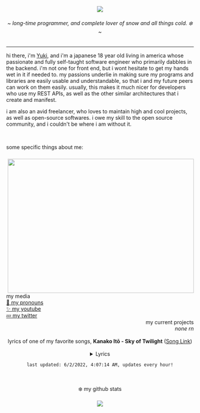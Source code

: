 <div align="center">
	<img src="https://github.com/yukisnow0/yukisnow0/blob/main/wan.png?raw=true" />
	<h6>~ <i>long-time programmer, and complete lover of snow and all things cold. ❄️</i> ~</h6>
	<!-- badges
	<img src="https://visitor-badge.glitch.me/badge?page_id=yukisnow0.yukisnow0" /> -->
</div>

<hr />

hi there, i'm [Yuki](https://github.com/yukisnow0), and i'm a japanese 18 year old living in america whose passionate and fully self-taught software engineer who primarily dabbles in the backend. i'm not one for front end, but i wont hesitate to get my hands wet in it if needed to. my passions underlie in making sure my programs and libraries are easily usable and understandable, so that i and my future peers can work on them easily. usually, this makes it much nicer for developers who use my REST APIs, as well as the other similar architectures that i create and manifest.

i am also an avid freelancer, who loves to maintain high and cool projects, as well as open-source softwares. i owe my skill to the open source community, and i couldn't be where i am without it.

<br />

some specific things about me:
### <img align="right" src="https://i.ytimg.com/vi/_h038UvLsFg/maxresdefault.jpg" width="500" height="360" />
```js
class Yuki extends Programmer {
	age = 18;
	pronouns = "she / her";
	languages = [JavaScript, CSharp, SQL, Lua, Rust, C++, Haskell]; // order from most used to least
	current_projects = [];
	conventions = [snake_case, PascalCase]; // properties & functions, classes
		
	constructor() {
		super("JavaScript"); // programmer constructor takes a main language parameter
		
		// do it if you dare.
		this.pattable = false;
	}
	
	pat() {
		return "*patted Yuki*";
	}
}
```

<div>
	<div align="left">
		my media<br/>
		<a href="https://en.pronouns.page/@yukisnow">💖 my pronouns</a><br/>
		<a href="https://www.youtube.com/channel/UCRr-MhuqjnrhE6ELfxSujJQ">✨ my youtube</a><br/>
		<a href="https://twitter.com/yukisnow0_">💤 my twitter</a>
	</div>
	<div align="right">
		my current projects<br/>
		<i>none rn</i>
	</div>
</div>

<br/>

<div align="center">
	lyrics of one of my favorite songs, <strong>Kanako Itō - Sky of Twilight</strong> (<a href="https://www.youtube.com/watch?v=2Hm_jcpTycI">Song Link</a>)<br /><br />
	<details><summary>Lyrics</summary>
	<pre style="max-height: 250px; overflow: auto;">
あの空目指してた…<br />
<br />
歴史は繰り返す 何度でも人の業<br />
人が人の世を築き<br />
壊してゆく何度も<br />
時が過ぎてく 幾千<br />
それでも人は愛のために<br />
何度滅びても生きる<br />
<br />
この空の向こうにキミがいるなら<br />
この羽で飛び跳ねて<br />
今あと少し キミに届きそうな<br />
指先を伸ばしているのに<br />
仮初めの夢でも<br />
この空の向こうに夢があるなら<br />
キミとその景色見たくて<br />
<br />
歴史は繰り返す 何度でも人の業<br />
それでもボクらは人らしく<br />
今キミとボクがいる黄昏には<br />
人々 夢があって<br />
皆がそれぞれの暮らしの中で<br />
生きている夢をいだいて<br />
さぁ 今すぐ<br />
ボクらも歩きだそう 光へ<br />
この空の向こうに夢があるから<br />
つかみ取れるはずさキミと<br />
<br />
この先の未来のこと　キミがいたなら<br />
この空　雲を突き抜けてく<br />
キミと夢見た場所を目指して　行こう<br />
<br />
この空の向こうに  キミがいるなら<br />
この羽で飛び跳ねて<br />
今あと少し  キミに届きそうな<br />
指先に触れているのに<br />
キミと描いた　この夢  ここに希望抱いて<br />
この場所で　そう　キミと二人で行こう<br />
この空の果てへ　羽ばたいて<br />
見下そうボクらの大地を<br />
<br />
仮初の夢でも<br />
この空の向こうに夢があるなら　<br />
キミとその景色見て<br />
いつかきっと掴み取るよ<br />
<br />
黄昏の空へと　向かって<br />
ボクらは行くのさ<br />
地平線が赤く燃えるその先へと  さぁ
	</pre></details>

	last updated: 6/2/2022, 4:07:14 AM, updates every hour!
</div>


<br />
<br />

<div align="center">
	❄️ my github stats
	<br />
	<br />
	<img src="https://github-readme-stats.vercel.app/api?username=yukisnow0&theme=tokyonight">
</div>
